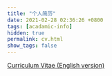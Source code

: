 ```yaml
---
title: "个人简历"
date: 2021-02-28 02:36:26 +0800
tags: [acadamic-info]
hidden: true
permalink: cv.html
show_tags: false
---
```

[Curriculum Vitae (English version)](cv-en.html)